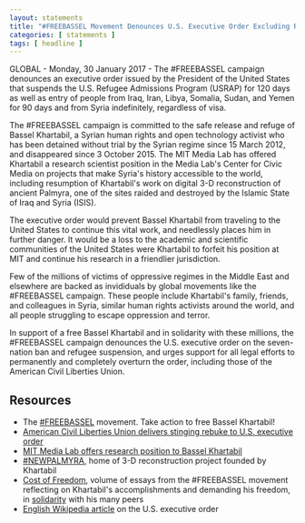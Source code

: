 ```yaml
---
layout: statements
title: "#FREEBASSEL Movement Denounces U.S. Executive Order Excluding Refugees"
categories: [ statements ]
tags: [ headline ]
---
```


GLOBAL - Monday, 30 January 2017 - The #FREEBASSEL campaign denounces an executive order issued by the President of the United States that suspends the U.S. Refugee Admissions Program (USRAP) for 120 days as well as entry of people from Iraq, Iran, Libya, Somalia, Sudan, and Yemen for 90 days and from Syria indefinitely, regardless of visa.

The #FREEBASSEL campaign is committed to the safe release and refuge of Bassel Khartabil, a Syrian human rights and open technology activist who has been detained without trial by the Syrian regime since 15 March 2012, and disappeared since 3 October 2015. The MIT Media Lab has offered Khartabil a research scientist position in the Media Lab's Center for Civic Media on projects that make Syria's history accessible to the world, including resumption of Khartabil's work on digital 3-D reconstruction of ancient Palmyra, one of the sites raided and destroyed by the Islamic State of Iraq and Syria (ISIS).

The executive order would prevent Bassel Khartabil from traveling to the United States to continue this vital work, and needlessly places him in further danger. It would be a loss to the academic and scientific communities of the United States were Khartabil to forfeit his position at MIT and continue his research in a friendlier jurisdiction.

Few of the millions of victims of oppressive regimes in the Middle East and elsewhere are backed as invididuals by global movements like the #FREEBASSEL campaign. These people include Khartabil's family, friends, and colleagues in Syria, similar human rights activists around the world, and all people struggling to escape oppression and terror.

In support of a free Bassel Khartabil and in solidarity with these millions, the #FREEBASSEL campaign denounces the U.S. executive order on the seven-nation ban and refugee suspension, and urges support for all legal efforts to permanently and completely overturn the order, including those of the American Civil Liberties Union.

## Resources

* The [#FREEBASSEL](http://freebassel.org) movement. Take action to free Bassel Khartabil!
* [American Civil Liberties Union delivers stinging rebuke to U.S. executive order](https://www.aclu.org/blog/speak-freely/president-trumps-first-week-aclu-hands-him-first-stinging-rebuke)
* [MIT Media Lab offers research position to Bassel Khartabil](https://news.mit.edu/2015/mit-media-lab-offers-research-position-bassel-khartabil-1022)
* [#NEWPALMYRA](http://www.newpalmyra.org/), home of 3-D reconstruction project founded by Khartabil
* [Cost of Freedom](http://costoffreedom.cc/), volume of essays from the #FREEBASSEL movement reflecting on Khartabil's accomplishments and demanding his freedom, in [solidarity](https://book.costoffreedom.cc/book/collective-memory/what-does-freedom-mean-to-you-mr-government.html) with his many peers
* [English Wikipedia article](https://en.wikipedia.org/wiki/Executive_Order_%22Protecting_the_Nation_from_Foreign_Terrorist_Entry_into_the_United_States%22) on the U.S. executive order
